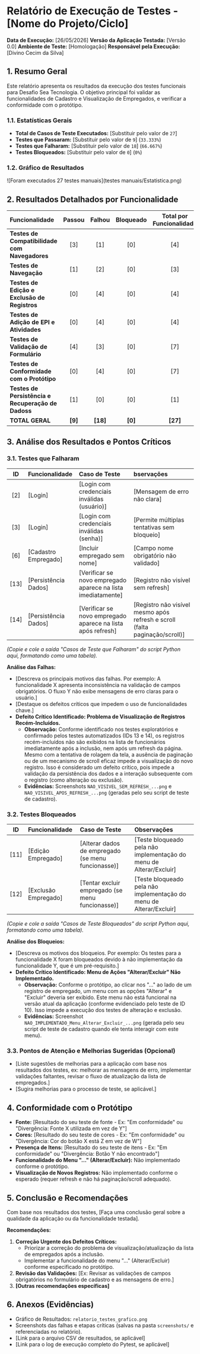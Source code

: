 # Relatório de Execução de Testes - [Nome do Projeto/Ciclo]

**Data de Execução:** [26/05/2026]
**Versão da Aplicação Testada:** [Versão 0.0]
**Ambiente de Teste:** [Homologação]
**Responsável pela Execução:** [Divino Cecim da Silva]

## 1. Resumo Geral

Este relatório apresenta os resultados da execução dos testes funcionais para Desafio Sea Tecnologia. O objetivo principal foi validar as funcionalidades de Cadastro e Visualização de Empregados, e verificar a conformidade com o protótipo.

### 1.1. Estatísticas Gerais

* **Total de Casos de Teste Executados:** [Substituir pelo valor de `27`]
* **Testes que Passaram:** [Substituir pelo valor de `9`] (`33.333%`)
* **Testes que Falharam:** [Substituir pelo valor de `18`] (`66.667%`)
* **Testes Bloqueados:** [Substituir pelo valor de `0`] (`0%`)


### 1.2. Gráfico de Resultados

![Foram executados 27 testes manuais](testes manuais/Estatistica.png)


## 2. Resultados Detalhados por Funcionalidade

| Funcionalidade                                          | Passou | Falhou | Bloqueado | Total por Funcionalidade |
| :------------------------------------------------------ | :----: | :----: | :-------: | :----------------------: |
| **Testes de Compatibilidade com Navegadores**           |  [3]   |  [1]   |    [0]    |           [4]            |
| **Testes de Navegação**                                 |  [1]   |  [2]   |    [0]    |           [3]            |
| **Testes de Edição e Exclusão de Registros**            |  [0]   |  [4]   |    [0]    |           [4]            |
| **Testes de Adição de EPI e Atividades**                |  [0]   |  [4]   |    [0]    |           [4]            |
| **Testes de Validação de Formulário**                   |  [4]   |  [3]   |    [0]    |           [7]            |
| **Testes de Conformidade com o Protótipo**              |  [0]   |  [4]   |    [0]    |           [7]            |
| **Testes de Persistência e Recuperação de Dadoss**      |  [1]   |  [0]   |    [0]    |           [1]            |
| **TOTAL GERAL**                                         |**[9]** |**[18]**|  **[0]**  |         **[27]**         |



## 3. Análise dos Resultados e Pontos Críticos

### 3.1. Testes que Falharam

| ID  | Funcionalidade        | Caso de Teste                                  | bservações                                                          |
| :-: | :-------------------- | :--------------------------------------------- | :------------------------------------------------------------------- |
| [2] | [Login]               | [Login com credenciais inválidas (usuário)]   | [Mensagem de erro não clara]                                         |
| [3] | [Login]               | [Login com credenciais inválidas (senha)]     | [Permite múltiplas tentativas sem bloqueio]                         |
| [6] | [Cadastro Empregado]  | [Incluir empregado sem nome]                   | [Campo nome obrigatório não validado]                                |
| [13]| [Persistência Dados]  | [Verificar se novo empregado aparece na lista imediatamente] | [Registro não visível sem refresh]                             |
| [14]| [Persistência Dados]  | [Verificar se novo empregado aparece na lista após refresh] | [Registro não visível mesmo após refresh e scroll (falta paginação/scroll)] |

*(Copie e cole a saída "Casos de Teste que Falharam" do script Python aqui, formatando como uma tabela).*

**Análise das Falhas:**
* [Descreva os principais motivos das falhas. Por exemplo: A funcionalidade X apresenta inconsistência na validação de campos obrigatórios. O fluxo Y não exibe mensagens de erro claras para o usuário.]
* [Destaque os defeitos críticos que impedem o uso de funcionalidades chave.]
* **Defeito Crítico Identificado: Problema de Visualização de Registros Recém-Incluídos.**
    * **Observação:** Conforme identificado nos testes exploratórios e confirmado pelos testes automatizados (IDs 13 e 14), os registros recém-incluídos não são exibidos na lista de funcionários imediatamente após a inclusão, nem após um refresh da página. Mesmo com a tentativa de rolagem da tela, a ausência de paginação ou de um mecanismo de scroll eficaz impede a visualização do novo registro. Isso é considerado um defeito crítico, pois impede a validação da persistência dos dados e a interação subsequente com o registro (como alteração ou exclusão).
    * **Evidências:** Screenshots `NAO_VISIVEL_SEM_REFRESH_...png` e `NAO_VISIVEL_APOS_REFRESH_...png` (geradas pelo seu script de teste de cadastro).

### 3.2. Testes Bloqueados

| ID  | Funcionalidade       | Caso de Teste                                    | Observações                                                              |
| :-: | :------------------- | :----------------------------------------------- | :----------------------------------------------------------------------- |
| [11]| [Edição Empregado]   | [Alterar dados de empregado (se menu funcionasse)]| [Teste bloqueado pela não implementação do menu de Alterar/Excluir] |
| [12]| [Exclusão Empregado] | [Tentar excluir empregado (se menu funcionasse)] | [Teste bloqueado pela não implementação do menu de Alterar/Excluir] |

*(Copie e cole a saída "Casos de Teste Bloqueados" do script Python aqui, formatando como uma tabela).*

**Análise dos Bloqueios:**
* [Descreva os motivos dos bloqueios. Por exemplo: Os testes para a funcionalidade X foram bloqueados devido à não implementação da funcionalidade Y, que é um pré-requisito.]
* **Defeito Crítico Identificado: Menu de Ações "Alterar/Excluir" Não Implementado.**
    * **Observação:** Conforme o protótipo, ao clicar nos "..." ao lado de um registro de empregado, um menu com as opções "Alterar" e "Excluir" deveria ser exibido. Este menu não está funcional na versão atual da aplicação (conforme evidenciado pelo teste de ID 10). Isso impede a execução dos testes de alteração e exclusão.
    * **Evidências:** Screenshot `NAO_IMPLEMENTADO_Menu_Alterar_Excluir_...png` (gerada pelo seu script de teste de cadastro quando ele tenta interagir com este menu).

### 3.3. Pontos de Atenção e Melhorias Sugeridas (Opcional)

* [Liste sugestões de melhorias para a aplicação com base nos resultados dos testes, ex: melhorar as mensagens de erro, implementar validações faltantes, revisar o fluxo de atualização da lista de empregados.]
* [Sugira melhorias para o processo de teste, se aplicável.]

## 4. Conformidade com o Protótipo

* **Fonte:** [Resultado do seu teste de fonte - Ex: "Em conformidade" ou "Divergência: Fonte X utilizada em vez de Y"]
* **Cores:** [Resultado do seu teste de cores - Ex: "Em conformidade" ou "Divergência: Cor do botão X está Z em vez de W"]
* **Presença de Itens:** [Resultado do seu teste de itens - Ex: "Em conformidade" ou "Divergência: Botão Y não encontrado"]
* **Funcionalidade do Menu "..." (Alterar/Excluir):** Não implementado conforme o protótipo.
* **Visualização de Novos Registros:** Não implementado conforme o esperado (requer refresh e não há paginação/scroll adequado).

## 5. Conclusão e Recomendações

Com base nos resultados dos testes, [Faça uma conclusão geral sobre a qualidade da aplicação ou da funcionalidade testada].

**Recomendações:**
1.  **Correção Urgente dos Defeitos Críticos:**
    * Priorizar a correção do problema de visualização/atualização da lista de empregados após a inclusão.
    * Implementar a funcionalidade do menu "..." (Alterar/Excluir) conforme especificado no protótipo.
2.  **Revisão das Validações:** [Ex: Revisar as validações de campos obrigatórios no formulário de cadastro e as mensagens de erro.]
3.  **[Outras recomendações específicas]**

## 6. Anexos (Evidências)

* Gráfico de Resultados: `relatorio_testes_grafico.png`
* Screenshots das falhas e etapas críticas (salvas na pasta `screenshots/` e referenciadas no relatório).
* [Link para o arquivo CSV de resultados, se aplicável]
* [Link para o log de execução completo do Pytest, se aplicável]

